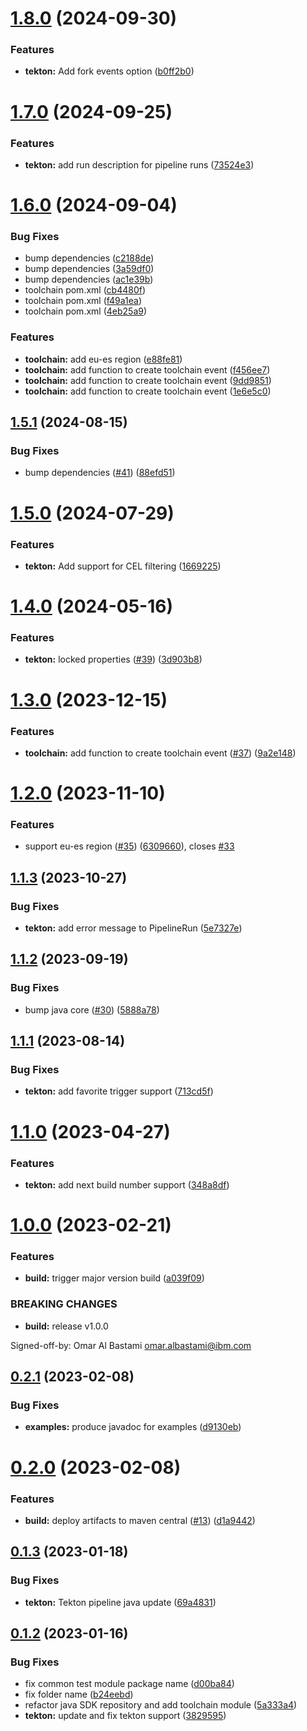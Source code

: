 # [1.8.0](https://github.com/IBM/continuous-delivery-java-sdk/compare/1.7.0...1.8.0) (2024-09-30)


### Features

* **tekton:** Add fork events option ([b0ff2b0](https://github.com/IBM/continuous-delivery-java-sdk/commit/b0ff2b0e1bced2c95eee0a14ea51251a5e393b6f))

# [1.7.0](https://github.com/IBM/continuous-delivery-java-sdk/compare/1.6.0...1.7.0) (2024-09-25)


### Features

* **tekton:** add run description for pipeline runs ([73524e3](https://github.com/IBM/continuous-delivery-java-sdk/commit/73524e3e08a7b5682d0007248e643d9b83ca5ea7))

# [1.6.0](https://github.com/IBM/continuous-delivery-java-sdk/compare/1.5.1...1.6.0) (2024-09-04)


### Bug Fixes

* bump dependencies ([c2188de](https://github.com/IBM/continuous-delivery-java-sdk/commit/c2188dedd008b7a7fd3009eb693acfa8532f64c8))
* bump dependencies ([3a59df0](https://github.com/IBM/continuous-delivery-java-sdk/commit/3a59df00952a49100ccf36c3e3690921276b0f63))
* bump dependencies ([ac1e39b](https://github.com/IBM/continuous-delivery-java-sdk/commit/ac1e39b30ec68f200174799907d20277118ae6bd))
* toolchain pom.xml ([cb4480f](https://github.com/IBM/continuous-delivery-java-sdk/commit/cb4480f7f9826a50d18dd6758dad28fdb9d8ba58))
* toolchain pom.xml ([f49a1ea](https://github.com/IBM/continuous-delivery-java-sdk/commit/f49a1ea0f9c8f6723a8d7bb9890207e067529890))
* toolchain pom.xml ([4eb25a9](https://github.com/IBM/continuous-delivery-java-sdk/commit/4eb25a9549cafa74f43c1d90e307af0bb87c9ebe))


### Features

* **toolchain:** add eu-es region ([e88fe81](https://github.com/IBM/continuous-delivery-java-sdk/commit/e88fe81fc9e42ef4e5a6f3fca720ff73abe22e20))
* **toolchain:** add function to create toolchain event ([f456ee7](https://github.com/IBM/continuous-delivery-java-sdk/commit/f456ee708d23b4d20ecc79f6a87c574bca2b7bf3))
* **toolchain:** add function to create toolchain event ([9dd9851](https://github.com/IBM/continuous-delivery-java-sdk/commit/9dd9851d382ccda77895e4e39e1df4c97955f602))
* **toolchain:** add function to create toolchain event ([1e6e5c0](https://github.com/IBM/continuous-delivery-java-sdk/commit/1e6e5c02c1787a7de4d42c5d11fdb3079b60d69a))

## [1.5.1](https://github.com/IBM/continuous-delivery-java-sdk/compare/1.5.0...1.5.1) (2024-08-15)


### Bug Fixes

* bump dependencies ([#41](https://github.com/IBM/continuous-delivery-java-sdk/issues/41)) ([88efd51](https://github.com/IBM/continuous-delivery-java-sdk/commit/88efd51a69614e5aea7bd8903940c1085e4bf46c))

# [1.5.0](https://github.com/IBM/continuous-delivery-java-sdk/compare/1.4.0...1.5.0) (2024-07-29)


### Features

* **tekton:** Add support for CEL filtering ([1669225](https://github.com/IBM/continuous-delivery-java-sdk/commit/1669225ae19176bd2e5df5f6ad377ec50fa0b50d))

# [1.4.0](https://github.com/IBM/continuous-delivery-java-sdk/compare/1.3.0...1.4.0) (2024-05-16)


### Features

* **tekton:** locked properties ([#39](https://github.com/IBM/continuous-delivery-java-sdk/issues/39)) ([3d903b8](https://github.com/IBM/continuous-delivery-java-sdk/commit/3d903b89a17a0c4522d772d9bdc942f24f9d620c))

# [1.3.0](https://github.com/IBM/continuous-delivery-java-sdk/compare/1.2.0...1.3.0) (2023-12-15)


### Features

* **toolchain:** add function to create toolchain event ([#37](https://github.com/IBM/continuous-delivery-java-sdk/issues/37)) ([9a2e148](https://github.com/IBM/continuous-delivery-java-sdk/commit/9a2e148c707cdd8f3ad89044a79cab8e042007c9))

# [1.2.0](https://github.com/IBM/continuous-delivery-java-sdk/compare/1.1.3...1.2.0) (2023-11-10)


### Features

* support eu-es region ([#35](https://github.com/IBM/continuous-delivery-java-sdk/issues/35)) ([6309660](https://github.com/IBM/continuous-delivery-java-sdk/commit/63096606be079b2b1e9595d5d32d143a801c7919)), closes [#33](https://github.com/IBM/continuous-delivery-java-sdk/issues/33)

## [1.1.3](https://github.com/IBM/continuous-delivery-java-sdk/compare/1.1.2...1.1.3) (2023-10-27)


### Bug Fixes

* **tekton:** add error message to PipelineRun ([5e7327e](https://github.com/IBM/continuous-delivery-java-sdk/commit/5e7327ec063112189d5332d215ffda2b6bc0bbe6))

## [1.1.2](https://github.com/IBM/continuous-delivery-java-sdk/compare/1.1.1...1.1.2) (2023-09-19)


### Bug Fixes

* bump java core ([#30](https://github.com/IBM/continuous-delivery-java-sdk/issues/30)) ([5888a78](https://github.com/IBM/continuous-delivery-java-sdk/commit/5888a78870a85f28f3df65c5328bc099c5047137))

## [1.1.1](https://github.com/IBM/continuous-delivery-java-sdk/compare/1.1.0...1.1.1) (2023-08-14)


### Bug Fixes

* **tekton:** add favorite trigger support ([713cd5f](https://github.com/IBM/continuous-delivery-java-sdk/commit/713cd5fe87d95c9f8420765ce8eae008691fc902))

# [1.1.0](https://github.com/IBM/continuous-delivery-java-sdk/compare/1.0.0...1.1.0) (2023-04-27)


### Features

* **tekton:** add next build number support ([348a8df](https://github.com/IBM/continuous-delivery-java-sdk/commit/348a8dfa501760eeee121868a2d326510c3848b8))

# [1.0.0](https://github.com/IBM/continuous-delivery-java-sdk/compare/0.2.1...1.0.0) (2023-02-21)


### Features

* **build:** trigger major version build ([a039f09](https://github.com/IBM/continuous-delivery-java-sdk/commit/a039f0906b01be646c8b88b12865ac804c524d30))


### BREAKING CHANGES

* **build:** release v1.0.0

Signed-off-by: Omar Al Bastami <omar.albastami@ibm.com>

## [0.2.1](https://github.com/IBM/continuous-delivery-java-sdk/compare/0.2.0...0.2.1) (2023-02-08)


### Bug Fixes

* **examples:** produce javadoc for examples ([d9130eb](https://github.com/IBM/continuous-delivery-java-sdk/commit/d9130eb8226b54dddc6a23481f0e493e67a998b8))

# [0.2.0](https://github.com/IBM/continuous-delivery-java-sdk/compare/0.1.3...0.2.0) (2023-02-08)


### Features

* **build:** deploy artifacts to maven central ([#13](https://github.com/IBM/continuous-delivery-java-sdk/issues/13)) ([d1a9442](https://github.com/IBM/continuous-delivery-java-sdk/commit/d1a9442719f810c7ed7b6d1bfa9421de2a86626a))

## [0.1.3](https://github.com/IBM/continuous-delivery-java-sdk/compare/0.1.2...0.1.3) (2023-01-18)


### Bug Fixes

* **tekton:** Tekton pipeline java update ([69a4831](https://github.com/IBM/continuous-delivery-java-sdk/commit/69a48310961fe90e6090d6e106cc49f0a6ac154a))

## [0.1.2](https://github.com/IBM/continuous-delivery-java-sdk/compare/v0.1.1...0.1.2) (2023-01-16)


### Bug Fixes

* fix common test module package name ([d00ba84](https://github.com/IBM/continuous-delivery-java-sdk/commit/d00ba8458586d30653aa76dad40a87f234b1e9a8))
* fix folder name ([b24eebd](https://github.com/IBM/continuous-delivery-java-sdk/commit/b24eebd8dbccc7922c379bce7d0723203e3d636f))
* refactor java SDK repository and add toolchain module ([5a333a4](https://github.com/IBM/continuous-delivery-java-sdk/commit/5a333a4b7a93129973caff6b2e47606548709a2c))
* **tekton:** update and fix tekton support ([3829595](https://github.com/IBM/continuous-delivery-java-sdk/commit/3829595f51fb3c2dd3d9ee38d29af841b3e809eb))
